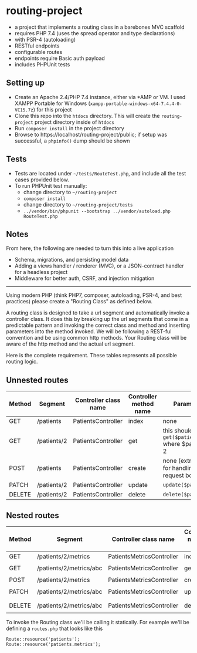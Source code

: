 # routing-project
* a project that implements a routing class in a barebones MVC scaffold
* requires PHP 7.4 (uses the spread operator and type declarations)
* with PSR-4 (autoloading)
* RESTful endpoints
* configurable routes
* endpoints require Basic auth payload
* includes PHPUnit tests

## Setting up
* Create an Apache 2.4/PHP 7.4 instance, either via *AMP or VM. I used XAMPP Portable for Windows (`xampp-portable-windows-x64-7.4.4-0-VC15.7z`) for this project
* Clone this repo into the `htdocs` directory. This will create the `routing-project` project directory inside of `htdocs`
* Run `composer install` in the project directory
* Browse to https://localhost/routing-project/public; if setup was successful, a `phpinfo()` dump should be shown

## Tests
* Tests are located under `~/tests/RouteTest.php`, and include all the test cases provided below.
* To run PHPUnit test manually:
    * change directory to `~/routing-project`
    * `composer install`
    * change directory to `~/routing-project/tests`
    * `../vendor/bin/phpunit --bootstrap ../vendor/autoload.php RouteTest.php`

## Notes
From here, the following are needed to turn this into a live application
* Schema, migrations, and persisting model data
* Adding a views handler / renderer (MVC), or a JSON-contract handler for a headless project
* Middleware for better auth, CSRF, and injection mitigation

---

Using modern PHP (think PHP7, composer, autoloading, PSR-4, and best practices) please create a "Routing Class" as defined below.

A routing class is designed to take a url segment and automatically invoke a controller class. It does this by breaking up the url segments that come
in a predictable pattern and invoking the correct class and method and inserting parameters into the method invoked. We will be following
a REST-ful convention and be using common http methods. Your Routing class will be aware of the http method and the actual url segment.

Here is the complete requirement. These tables represents all possible routing logic.

## Unnested routes 

| Method | Segment      | Controller class name | Controller method name | Parameters                                                      |
| ------ | ------------ | --------------------- | ---------------------- | --------------------------------------------------------------- |
| GET    | /patients    | PatientsController    | index                  | none                                                            |
| GET    | /patients/2  | PatientsController    | get                    | this should invoke `get($patientId)` where $patientId = 2       |
| POST   | /patients    | PatientsController    | create                 | none (extra credit for handling the request body)               |
| PATCH  | /patients/2  | PatientsController    | update                 | `update($patientId)`                                            |       
| DELETE | /patients/2  | PatientsController    | delete                 | `delete($patientId)`                                            |


## Nested routes

| Method | Segment                    | Controller class name         | Controller method name | Parameters                                  |
|------- | -------------------------- | ----------------------------- | ---------------------- | ------------------------------------------- |
| GET    | /patients/2/metrics        | PatientsMetricsController     | index                  | `index($patientId)`                         |
| GET    | /patients/2/metrics/abc    | PatientsMetricsController     | get                    | `get($patientId, $metricId)`                |
| POST   | /patients/2/metrics        | PatientsMetricsController     | create                 | `create($patientId)`                        |
| PATCH  | /patients/2/metrics/abc    | PatientsMetricsController     | update                 | `update($patientId, $metricId)`             |       
| DELETE | /patients/2/metrics/abc    | PatientsMetricsController     | delete                 | `delete($patientId, $metricId)`             |




To invoke the Routing class we'll be calling it statically. For example we'll be defining a `routes.php` that looks like this


```
Route::resource('patients');
Route::resource('patients.metrics');
```
